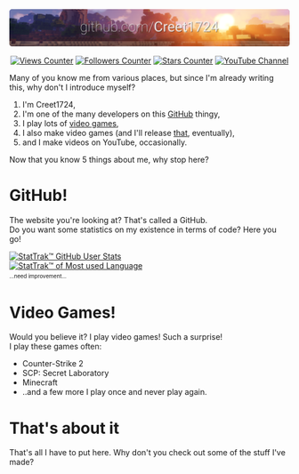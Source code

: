 <picture>
  <source media="(prefers-color-scheme: dark)" srcset="https://github.com/Creet1724/Creet1724/blob/main/banner-night.png?raw=true">
  <img src="https://github.com/Creet1724/Creet1724/blob/main/banner-day.png?raw=true">
</picture>
<div align=center>

[![Views Counter](https://komarev.com/ghpvc/?username=Creet1724&style=for-the-badge)](#) [![Followers Counter](https://img.shields.io/github/followers/Creet1724?style=for-the-badge)](#) [![Stars Counter](https://img.shields.io/github/stars/Creet1724?style=for-the-badge)](#) [![YouTube Channel](https://img.shields.io/youtube/channel/subscribers/UC_Mhs9jh-MQI40K6MbkEO5Q?style=for-the-badge&label=YouTube
)](https://youtube.com/@Creet1724)


</div>

Many of you know me from various places, but since I'm already writing this, why don't I introduce myself?

1. I'm Creet1724,
2. I'm one of the many developers on this [GitHub](#github) thingy,
3. I play lots of [video games](#video-games),
5. I also make video games (and I'll release [that](https://scppugame.com/), eventually),
6. and I make videos on YouTube, occasionally.

Now that you know 5 things about me, why stop here?

# GitHub!
The website you're looking at? That's called a GitHub.  
Do you want some statistics on my existence in terms of code? Here you go!

[![StatTrak™ GitHub User Stats](https://github-readme-stats.vercel.app/api?username=Creet1724&show_icons=true&theme=transparent)](#)  
[![StatTrak™ of Most used Language](https://github-readme-stats.vercel.app/api/top-langs/?username=Creet1724&theme=transparent)](#)  
<sup><sub>...need improvement...</sub></sup>

# Video Games!
Would you believe it? I play video games! Such a surprise!  
I play these games often:
- Counter-Strike 2
- SCP: Secret Laboratory
- Minecraft
- ..and a few more I play once and never play again. 

# That's about it
That's all I have to put here. Why don't you check out some of the stuff I've made?

<!--why are you here?-->
